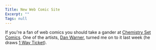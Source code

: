 ```yaml
---
Title: New Web Comic Site
Excerpt: ""
Tags: null
---
```

If you&#39;re a fan of web comics you should take a gander at <a href="http://www.chemsetcomics.com" target="_blank" title="Chemestry Set Comics">Chemistry  Set Comics</a>. One of the artists, <a href="http://www.danielwarner.net/" target="_blank">Dan Warner</a>, turned me on to it last week (he draws <a href="http://www.chemsetcomics.com/category/1-way-ticket/" target="_blank">1 Way Ticket</a>). <br />
